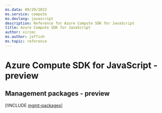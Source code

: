 ```yaml
---
ms.data: 09/29/2022
ms.service: compute
ms.devlang: javascript
description: Reference for Azure Compute SDK for JavaScript
title: Azure Compute SDK for JavaScript
author: xirzec
ms.author: jeffish
ms.topic: reference
---
```

# Azure Compute SDK for JavaScript - preview

## Management packages - preview
[!INCLUDE [mgmt-packages](compute-mgmt-index.md)]